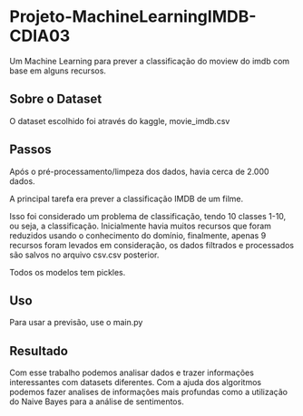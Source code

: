 # Projeto-MachineLearningIMDB-CDIA03

Um Machine Learning para prever a classificação do moview do imdb com base em alguns recursos.

## Sobre o Dataset

O dataset escolhido foi através do kaggle, movie_imdb.csv

## Passos 

Após o pré-processamento/limpeza dos dados, havia cerca de 2.000 dados.

A principal tarefa era prever a classificação IMDB de um filme.

Isso foi considerado um problema de classificação, tendo 10 classes 1-10, ou seja, a classificação.
Inicialmente havia muitos recursos que foram reduzidos usando o conhecimento do domínio, finalmente, apenas 9 recursos foram levados em consideração, os dados filtrados e processados são salvos no arquivo csv.csv posterior.

Todos os modelos tem pickles.

## Uso

Para usar a previsão, use o main.py

## Resultado

Com esse trabalho podemos analisar dados e trazer informações interessantes com datasets diferentes. Com a ajuda dos algoritmos podemos fazer analises de informações mais profundas como a utilização do Naive Bayes para a análise de sentimentos.
